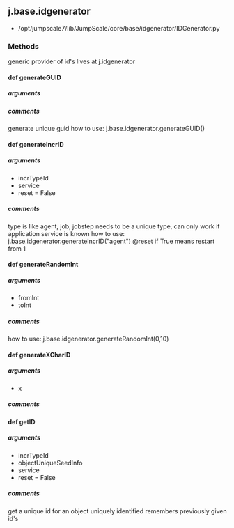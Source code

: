 ## j.base.idgenerator

- /opt/jumpscale7/lib/JumpScale/core/base/idgenerator/IDGenerator.py

### Methods

generic provider of id's
lives at j.idgenerator

#### def generateGUID 
##### arguments

##### comments

generate unique guid
how to use:  j.base.idgenerator.generateGUID()

#### def generateIncrID 
##### arguments

- incrTypeId
- service
- reset = False

##### comments

type is like agent, job, jobstep
needs to be a unique type, can only work if application service is known
how to use:  j.base.idgenerator.generateIncrID("agent")
@reset if True means restart from 1

#### def generateRandomInt 
##### arguments

- fromInt
- toInt

##### comments

how to use:  j.base.idgenerator.generateRandomInt(0,10)

#### def generateXCharID 
##### arguments

- x

##### comments

#### def getID 
##### arguments

- incrTypeId
- objectUniqueSeedInfo
- service
- reset = False

##### comments

get a unique id for an object uniquely identified
remembers previously given id's

